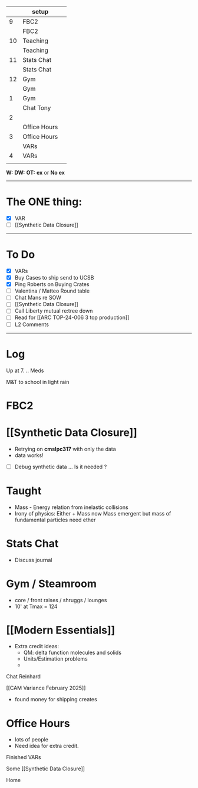 
|     | setup        |     |
| --- | ------------ | --- |
| 9   | FBC2         |     |
|     | FBC2         |     |
| 10  | Teaching     |     |
|     | Teaching     |     |
| 11  | Stats Chat   |     |
|     | Stats Chat   |     |
| 12  | Gym          |     |
|     | Gym          |     |
| 1   | Gym          |     |
|     | Chat Tony    |     |
| 2   |              |     |
|     | Office Hours |     |
| 3   | Office Hours |     |
|     | VARs         |     |
| 4   | VARs         |     |
|     |              |     |

**W:**
**DW:**
**OT:**
**ex** or **No ex**

---
# The ONE thing: 
- [x] VAR
- [ ] [[Synthetic Data Closure]]

---
# To Do

- [x] VARs
- [x] Buy Cases to ship send to UCSB 
- [x] Ping Roberts on Buying Crates
- [ ] Valentina / Matteo Round table
- [ ]  Chat Mans re SOW
- [ ]  [[Synthetic Data Closure]]
- [ ] Call Liberty mutual re:tree down
- [ ] Read for [[ARC TOP-24-006 3 top production]]
- [ ] L2 Comments

---

# Log

Up at 7. .. Meds

M&T to school in light rain

# FBC2


# [[Synthetic Data Closure]]
- Retrying on **cmslpc317** with only the data
- data works!
- [ ] Debug synthetic data ... Is it needed ?

# Taught 
- Mass - Energy relation from inelastic collisions  
- Irony of physics: Either + Mass now Mass emergent but mass of fundamental particles need ether 


# Stats Chat
- Discuss journal 

# Gym / Steamroom
- core / front raises / shruggs / lounges 
- 10' at Tmax = 124 

# [[Modern Essentials]]
- Extra credit ideas: 
	- QM: delta function molecules and solids
	- Units/Estimation problems
	- 

Chat Reinhard 

[[CAM Variance February 2025]]
- found money for shipping creates


# Office Hours
- lots of people
- Need idea for extra credit. 

Finished VARs

Some [[Synthetic Data Closure]]

Home 

